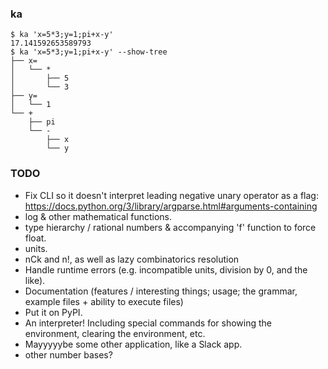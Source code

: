 ### ka
```
$ ka 'x=5*3;y=1;pi+x-y'
17.141592653589793
$ ka 'x=5*3;y=1;pi+x-y' --show-tree
├── x=
│   └── *
│       ├── 5
│       └── 3
├── y=
│   └── 1
└── +
    ├── pi
    └── -
        ├── x
        └── y
```

### TODO
* Fix CLI so it doesn't interpret leading negative unary operator as a flag: <https://docs.python.org/3/library/argparse.html#arguments-containing>
* log & other mathematical functions.
* type hierarchy / rational numbers & accompanying 'f' function to force float.
* units.
* nCk and n!, as well as lazy combinatorics resolution
* Handle runtime errors (e.g. incompatible units, division by 0, and the like).
* Documentation (features / interesting things; usage; the grammar, example files + ability to execute files)
* Put it on PyPI.
* An interpreter! Including special commands for showing the environment, clearing the environment, etc.
* Mayyyyybe some other application, like a Slack app.
* other number bases?
